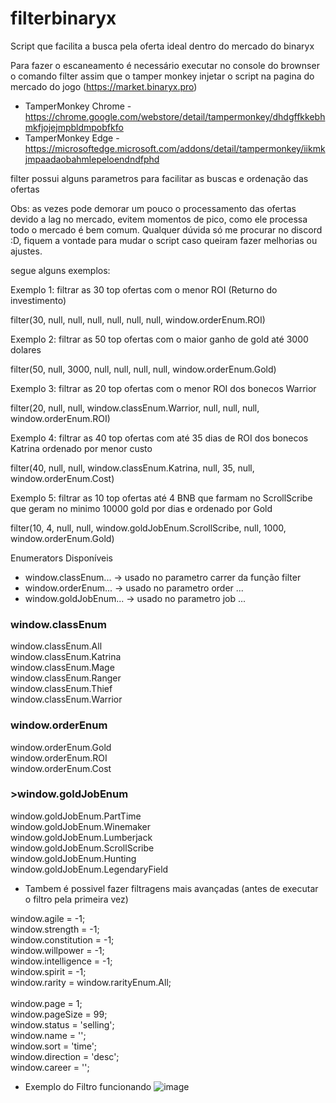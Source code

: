 # filterbinaryx



Script que facilita a busca pela oferta ideal dentro do mercado do binaryx

Para fazer o escaneamento é necessário executar no console do brownser o comando filter assim que o tamper monkey injetar o script na pagina do mercado do jogo (https://market.binaryx.pro)

- TamperMonkey Chrome - https://chrome.google.com/webstore/detail/tampermonkey/dhdgffkkebhmkfjojejmpbldmpobfkfo
- TamperMonkey Edge - https://microsoftedge.microsoft.com/addons/detail/tampermonkey/iikmkjmpaadaobahmlepeloendndfphd

filter possui alguns parametros para facilitar as buscas e ordenação das ofertas

Obs: as vezes pode demorar um pouco o processamento das ofertas devido a lag no mercado, evitem momentos de pico, como ele processa todo o mercado é bem comum.
Qualquer dúvida só me procurar no discord :D, fiquem a vontade para mudar o script caso queiram fazer melhorias ou ajustes.

segue alguns exemplos:

<p>Exemplo 1: filtrar as 30 top ofertas com o menor ROI (Returno do investimento)</p>
<p>filter(30, null, null, null, null, null, null, window.orderEnum.ROI)</p>

<p>Exemplo 2: filtrar as 50 top ofertas com o maior ganho de gold até 3000 dolares</p>
<p>filter(50, null, 3000, null, null, null, null, window.orderEnum.Gold)</p>

<p>Exemplo 3: filtrar as 20 top ofertas com o menor ROI dos bonecos Warrior</p>
<p>filter(20, null, null, window.classEnum.Warrior, null, null, null, window.orderEnum.ROI)</p>

<p>Exemplo 4: filtrar as 40 top ofertas com até 35 dias de ROI dos bonecos Katrina ordenado por menor custo</p>
<p>filter(40, null, null, window.classEnum.Katrina, null, 35, null, window.orderEnum.Cost)</p>

<p>Exemplo 5: filtrar as 10 top ofertas até 4 BNB que farmam no ScrollScribe que geram no minimo 10000 gold por dias e ordenado por Gold</p>
<p>filter(10, 4, null, null, window.goldJobEnum.ScrollScribe, null, 1000, window.orderEnum.Gold)</p>

Enumerators Disponíveis
- window.classEnum... -> usado no parametro carrer da função filter
- window.orderEnum... -> usado no parametro order ...
- window.goldJobEnum... -> usado no parametro job ...


<p><h3>window.classEnum</h3></p>
window.classEnum.All<br/>
window.classEnum.Katrina<br/>
window.classEnum.Mage<br/>
window.classEnum.Ranger<br/>
window.classEnum.Thief<br/>
window.classEnum.Warrior<br/>


<p><h3>window.orderEnum</h3></p>
window.orderEnum.Gold<br/>
window.orderEnum.ROI<br/>
window.orderEnum.Cost<br/>

<p><h3>>window.goldJobEnum</h3></p>
window.goldJobEnum.PartTime<br/>
window.goldJobEnum.Winemaker<br/>
window.goldJobEnum.Lumberjack<br/>
window.goldJobEnum.ScrollScribe<br/>
window.goldJobEnum.Hunting<br/>
window.goldJobEnum.LegendaryField<br/>

- Tambem é possivel fazer filtragens mais avançadas (antes de executar o filtro pela primeira vez)

window.agile = -1;<br/>
window.strength = -1;<br/>
window.constitution = -1;<br/>
window.willpower = -1;<br/>
window.intelligence = -1;<br/>
window.spirit = -1;<br/>
window.rarity = window.rarityEnum.All;<br/>
<br/>
window.page = 1;<br/>
window.pageSize = 99;<br/>
window.status = 'selling';<br/>
window.name = '';<br/>
window.sort = 'time';<br/>
window.direction = 'desc';<br/>
window.career = ''; <br/>


- Exemplo do Filtro funcionando
![image](https://user-images.githubusercontent.com/3093089/143764424-03a4ec4d-59de-462d-b3f6-612433be706f.png)

